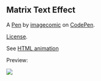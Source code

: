 Matrix Text Effect
------------------


A [Pen](https://codepen.io/imagecomic/pen/kPwYXB) by [imagecomic](https://codepen.io/imagecomic) on [CodePen](https://codepen.io).

[License](https://codepen.io/license/pen/kPwYXB).

See [HTML animation](http://htmlpreview.github.io/?https://github.com/yxmauw/yxmauw/blob/main/logos/matrix_code_rain/myname_code_rain.html)

<!--Using windows+alt+R to game-record video capture into mp4 video, crop video using https://www.adobe.com/express/feature/video/crop/mp4 -->
<!--Access game video captured files with windows+alt_G -->

Preview:

![](https://github.com/yxmauw/yxmauw/blob/main/logos/matrix_code_rain/matrix_code_rain.gif)

